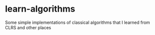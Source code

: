 # learn-algorithms
Some simple implementations of classical algorithms that I learned from CLRS and other places
